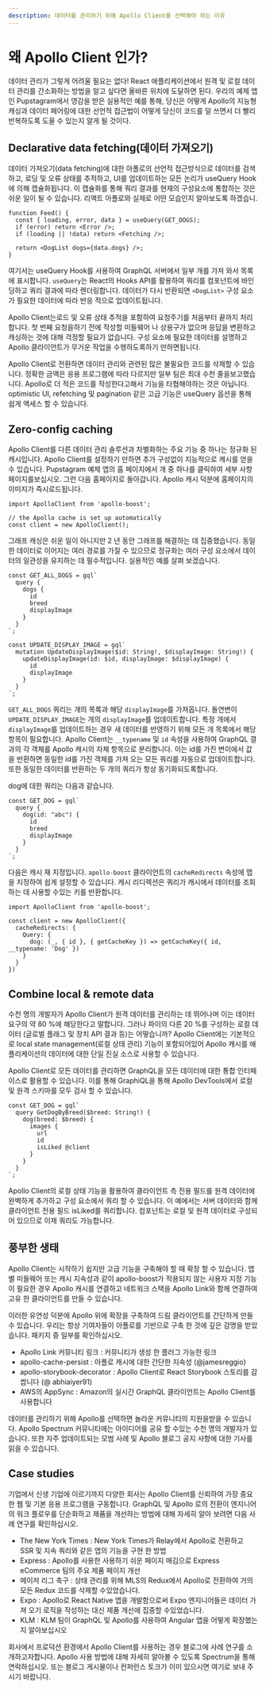 ```yaml
---
description: 데이터를 관리하기 위해 Apollo Client를 선택해야 하는 이유
---
```


# 왜 Apollo Client 인가?

데이터 관리가 그렇게 어려울 필요는 없다! React 애플리케이션에서 원격 및 로컬 데이터 관리를 간소화하는 방법을 알고 싶다면 올바른 위치에 도달하면 된다. 우리의 예제 앱인 Pupstagram에서 영감을 받은 실용적인 예를 통해, 당신은 어떻게 Apollo의 지능형 캐싱과 데이터 페어링에 대한 선언적 접근법이 어떻게 당신이 코드를 덜 쓰면서 더 빨리 반복하도록 도울 수 있는지 알게 될 것이다.

## Declarative data fetching\(데이터 가져오기\)

데이터 가져오기\(data fetching\)에 대한 아폴로의 선언적 접근방식으로 데이터를 검색하고, 로딩 및 오류 상태를 추적하고, UI를 업데이트하는 모든 논리가 useQuery Hook에 의해 캡슐화됩니다. 이 캡슐화를 통해 쿼리 결과를 현재의 구성요소에 통합하는 것은 쉬운 일이 될 수 있습니다. 리액트 아폴로와 실제로 어떤 모습인지 알아보도록 하겠습니.

```text
function Feed() {
  const { loading, error, data } = useQuery(GET_DOGS);
  if (error) return <Error />;
  if (loading || !data) return <Fetching />;

  return <DogList dogs={data.dogs} />;
}
```

여기서는 useQuery Hook를 사용하여 GraphQL 서버에서 일부 개를 가져 와서 목록에 표시합니다. `useQuery`는 React의 Hooks API를 활용하여 쿼리를 컴포넌트에 바인딩하고 쿼리 결과에 따라 렌더링합니다. 데이터가 다시 반환되면 `<DogList>` 구성 요소가 필요한 데이터에 따라 반응 적으로 업데이트됩니다.

Apollo Client는로드 및 오류 상태 추적을 포함하여 요청주기를 처음부터 끝까지 처리합니다. 첫 번째 요청을하기 전에 작성할 미들웨어 나 상용구가 없으며 응답을 변환하고 캐싱하는 것에 대해 걱정할 필요가 없습니다. 구성 요소에 필요한 데이터를 설명하고 Apollo 클라이언트가 무거운 작업을 수행하도록하기 만하면됩니다.

Apollo Client로 전환하면 데이터 관리와 관련된 많은 불필요한 코드를 삭제할 수 있습니다. 정확한 금액은 응용 프로그램에 따라 다르지만 일부 팀은 최대 수천 줄을보고했습니다. Apollo로 더 적은 코드를 작성한다고해서 기능을 타협해야하는 것은 아닙니다. optimistic UI, refetching 및 pagination 같은 고급 기능은 useQuery 옵션을 통해 쉽게 액세스 할 수 있습니다.

## Zero-config caching

Apollo Client를 다른 데이터 관리 솔루션과 차별화하는 주요 기능 중 하나는 정규화 된 캐시입니다. Apollo Client를 설정하기 만하면 추가 구성없이 지능적으로 캐시를 얻을 수 있습니다. Pupstagram 예제 앱의 홈 페이지에서 개 중 하나를 클릭하여 세부 사항 페이지를보십시오. 그런 다음 홈페이지로 돌아갑니다. Apollo 캐시 덕분에 홈페이지의 이미지가 즉시로드됩니다.

```text
import ApolloClient from 'apollo-boost';

// the Apollo cache is set up automatically
const client = new ApolloClient();
```

그래프 캐싱은 쉬운 일이 아니지만 2 년 동안 그래프를 해결하는 데 집중했습니다. 동일한 데이터로 이어지는 여러 경로를 가질 수 있으므로 정규화는 여러 구성 요소에서 데이터의 일관성을 유지하는 데 필수적입니다. 실용적인 예를 살펴 보겠습니다.

```text
const GET_ALL_DOGS = gql`
  query {
    dogs {
      id
      breed
      displayImage
    }
  }
`;

const UPDATE_DISPLAY_IMAGE = gql`
  mutation UpdateDisplayImage($id: String!, $displayImage: String!) {
    updateDisplayImage(id: $id, displayImage: $displayImage) {
      id
      displayImage
    }
  }
`;
```

`GET_ALL_DOGS` 쿼리는 개의 목록과 해당 `displayImage`를 가져옵니다. 돌연변이 `UPDATE_DISPLAY_IMAGE`는 개의 `displayImage`를 업데이트합니다. 특정 개에서 `displayImage`를 업데이트하는 경우 새 데이터를 반영하기 위해 모든 개 목록에서 해당 항목이 필요합니다. Apollo Client는 `__typename` 및 `id` 속성을 사용하여 GraphQL 결과의 각 객체를 Apollo 캐시의 자체 항목으로 분리합니다. 이는 id를 가진 변이에서 값을 반환하면 동일한 id를 가진 객체를 가져 오는 모든 쿼리를 자동으로 업데이트합니다. 또한 동일한 데이터를 반환하는 두 개의 쿼리가 항상 동기화되도록합니다.

dog에 대한 쿼리는 다음과 같습니다.

```text
const GET_DOG = gql`
  query {
    dog(id: "abc") {
      id
      breed
      displayImage
    }
  }
`;
```

다음은 캐시 재 지정입니다. `apollo-boost` 클라이언트의 `cacheRedirects` 속성에 맵을 지정하여 쉽게 설정할 수 있습니다. 캐시 리디렉션은 쿼리가 캐시에서 데이터를 조회하는 데 사용할 수있는 키를 반환합니다.

```text
import ApolloClient from 'apollo-boost';

const client = new ApolloClient({
  cacheRedirects: {
    Query: {
      dog: (_, { id }, { getCacheKey }) => getCacheKey({ id, __typename: 'Dog' })
    }
  }
})
```

## Combine local & remote data

수천 명의 개발자가 Apollo Client가 원격 데이터를 관리하는 데 뛰어나며 이는 데이터 요구의 약 80 %에 해당한다고 말합니다. 그러나 파이의 다른 20 %를 구성하는 로컬 데이터 \(글로벌 플래그 및 장치 API 결과 등\)는 어떻습니까? Apollo Client에는 기본적으로 local state management\(로컬 상태 관리\) 기능이 포함되어있어 Apollo 캐시를 애플리케이션의 데이터에 대한 단일 진실 소스로 사용할 수 있습니다.

Apollo Client로 모든 데이터를 관리하면 GraphQL을 모든 데이터에 대한 통합 인터페이스로 활용할 수 있습니다. 이를 통해 GraphiQL을 통해 Apollo DevTools에서 로컬 및 원격 스키마를 모두 검사 할 수 있습니다.

```text
const GET_DOG = gql`
  query GetDogByBreed($breed: String!) {
    dog(breed: $breed) {
      images {
        url
        id
        isLiked @client
      }
    }
  }
`;
```

Apollo Client의 로컬 상태 기능을 활용하여 클라이언트 측 전용 필드를 원격 데이터에 완벽하게 추가하고 구성 요소에서 쿼리 할 수 있습니다. 이 예에서는 서버 데이터와 함께 클라이언트 전용 필드 isLiked를 쿼리합니다. 컴포넌트는 로컬 및 원격 데이터로 구성되어 있으므로 이제 쿼리도 가능합니다.

## 풍부한 생태

Apollo Client는 시작하기 쉽지만 고급 기능을 구축해야 할 때 확장 할 수 있습니다. 앱별 미들웨어 또는 캐시 지속성과 같이 apollo-boost가 적용되지 않는 사용자 지정 기능이 필요한 경우 Apollo 캐시를 연결하고 네트워크 스택을 Apollo Link와 함께 연결하여 고유 한 클라이언트를 만들 수 있습니다.

이러한 유연성 덕분에 Apollo 위에 확장을 구축하여 드림 클라이언트를 간단하게 만들 수 있습니다. 우리는 항상 기여자들이 아폴로를 기반으로 구축 한 것에 깊은 감명을 받았습니다. 패키지 중 일부를 확인하십시오.

* Apollo Link 커뮤니티 링크 : 커뮤니티가 생성 한 플러그 가능한 링크
* apollo-cache-persist : 아폴로 캐시에 대한 간단한 지속성 \(@jamesreggio\)
* apollo-storybook-decorator : Apollo Client로 React Storybook 스토리를 감 쌉니다 \(@ abhiaiyer91\)
* AWS의 AppSync : Amazon의 실시간 GraphQL 클라이언트는 Apollo Client를 사용합니다

데이터를 관리하기 위해 Apollo를 선택하면 놀라운 커뮤니티의 지원을받을 수 있습니다. Apollo Spectrum 커뮤니티에는 아이디어를 공유 할 수있는 수천 명의 개발자가 있습니다. 또한 자주 업데이트되는 모범 사례 및 Apollo 블로그 공지 사항에 대한 기사를 읽을 수 있습니다.

## Case studies

기업에서 신생 기업에 이르기까지 다양한 회사는 Apollo Client를 신뢰하여 가장 중요한 웹 및 기본 응용 프로그램을 구동합니다. GraphQL 및 Apollo 로의 전환이 엔지니어의 워크 플로우를 단순화하고 제품을 개선하는 방법에 대해 자세히 알아 보려면 다음 사례 연구를 확인하십시오.

* The New York Times : New York Times가 Relay에서 Apollo로 전환하고 SSR 및 지속 쿼리와 같은 앱의 기능을 구현 한 방법
* Express : Apollo를 사용한 사용하기 쉬운 페이지 매김으로 Express eCommerce 팀의 주요 제품 페이지 개선
* 메이저 리그 축구 : 상태 관리를 위해 MLS의 Redux에서 Apollo로 전환하여 거의 모든 Redux 코드를 삭제할 수있었습니다.
* Expo : Apollo로 React Native 앱을 개발함으로써 Expo 엔지니어들은 데이터 가져 오기 로직을 작성하는 대신 제품 개선에 집중할 수있었습니다.
* KLM : KLM 팀이 GraphQL 및 Apollo를 사용하여 Angular 앱을 어떻게 확장했는지 알아보십시오

회사에서 프로덕션 환경에서 Apollo Client를 사용하는 경우 블로그에 사례 연구를 소개하고자합니다. Apollo 사용 방법에 대해 자세히 알아볼 수 있도록 Spectrum을 통해 연락하십시오. 또는 블로그 게시물이나 컨퍼런스 토크가 이미 있으시면 여기로 보내 주시기 바랍니다.

